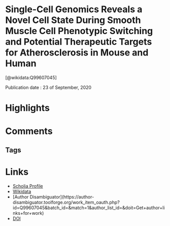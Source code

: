 
Single-Cell Genomics Reveals a Novel Cell State During Smooth Muscle Cell Phenotypic Switching and Potential Therapeutic Targets for Atherosclerosis in Mouse and Human
=======================================================================================================================================================================
  
  [@wikidata:Q99607045]  
  
Publication date : 23 of September, 2020  

# Highlights

# Comments

## Tags

# Links
  
 * [Scholia Profile](https://scholia.toolforge.org/work/Q99607045)  
 * [Wikidata](https://www.wikidata.org/wiki/Q99607045)  
 * [Author Disambiguator](https://author-
disambiguator.toolforge.org/work_item_oauth.php?id=Q99607045&batch_id=&match=1&author_list_id=&doit=Get+author+links+for+work)  
 * [DOI](https://doi.org/10.1161/CIRCULATIONAHA.120.048378)  
